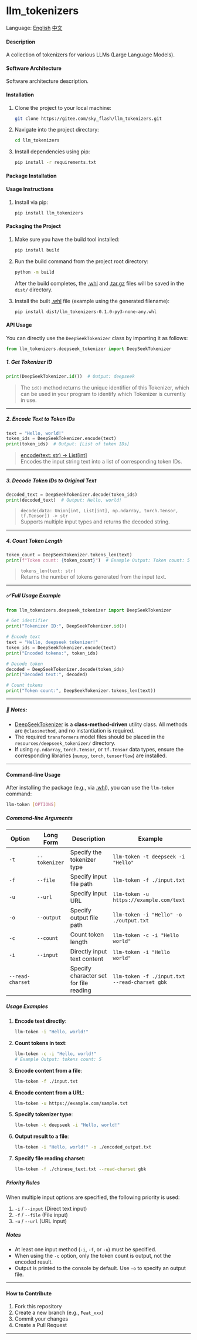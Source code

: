 # llm_tokenizers

Language: [English](README_en.md) [中文](README.md)

#### Description  
A collection of tokenizers for various LLMs (Large Language Models).

#### Software Architecture  
Software architecture description.

#### Installation

1. Clone the project to your local machine:
   ```bash
   git clone https://gitee.com/sky_flash/llm_tokenizers.git
   ```


2. Navigate into the project directory:
   ```bash
   cd llm_tokenizers
   ```


3. Install dependencies using pip:
   ```bash
   pip install -r requirements.txt
   ```


#### Package Installation

#### Usage Instructions

1. Install via pip:
   ```bash
   pip install llm_tokenizers
   ```


#### Packaging the Project

1. Make sure you have the build tool installed:
   ```bash
   pip install build
   ```


2. Run the build command from the project root directory:
   ```bash
   python -m build
   ```


   After the build completes, the [.whl](file://D:\git-gitee\llm_tokenizers\dist\llm_tokenizers-0.1.0-py3-none-any.whl) and [.tar.gz](file://D:\git-gitee\llm_tokenizers\dist\llm_tokenizers-0.1.0.tar.gz) files will be saved in the `dist/` directory.

3. Install the built [.whl](file://D:\git-gitee\llm_tokenizers\dist\llm_tokenizers-0.1.0-py3-none-any.whl) file (example using the generated filename):
   ```bash
   pip install dist/llm_tokenizers-0.1.0-py3-none-any.whl
   ```


#### API Usage

You can directly use the `DeepSeekTokenizer` class by importing it as follows:

```python
from llm_tokenizers.deepseek_tokenizer import DeepSeekTokenizer
```


##### 1. Get Tokenizer ID

```python
print(DeepSeekTokenizer.id())  # Output: deepseek
```


> The `id()` method returns the unique identifier of this Tokenizer, which can be used in your program to identify which Tokenizer is currently in use.

---

##### 2. Encode Text to Token IDs

```python
text = "Hello, world!"
token_ids = DeepSeekTokenizer.encode(text)
print(token_ids)  # Output: [List of token IDs]
```


> [encode(text: str) -> List[int]](file://D:\git-gitee\llm_tokenizers\llm_tokenizers\deepseek_tokenizer.py#L25-L26)  
> Encodes the input string text into a list of corresponding token IDs.

---

##### 3. Decode Token IDs to Original Text

```python
decoded_text = DeepSeekTokenizer.decode(token_ids)
print(decoded_text)  # Output: Hello, world!
```


> `decode(data: Union[int, List[int], np.ndarray, torch.Tensor, tf.Tensor]) -> str`  
> Supports multiple input types and returns the decoded string.

---

##### 4. Count Token Length

```python
token_count = DeepSeekTokenizer.tokens_len(text)
print(f"Token count: {token_count}")  # Example Output: Token count: 5
```


> `tokens_len(text: str)`  
> Returns the number of tokens generated from the input text.

---

##### ✅ Full Usage Example

```python
from llm_tokenizers.deepseek_tokenizer import DeepSeekTokenizer

# Get identifier
print("Tokenizer ID:", DeepSeekTokenizer.id())

# Encode text
text = "Hello, deepseek tokenizer!"
token_ids = DeepSeekTokenizer.encode(text)
print("Encoded tokens:", token_ids)

# Decode token
decoded = DeepSeekTokenizer.decode(token_ids)
print("Decoded text:", decoded)

# Count tokens
print("Token count:", DeepSeekTokenizer.tokens_len(text))
```


---

##### 📌 Notes:

- [DeepSeekTokenizer](file://D:\git-gitee\llm_tokenizers\llm_tokenizers\deepseek_tokenizer.py#L10-L34) is a **class-method-driven** utility class. All methods are `@classmethod`, and no instantiation is required.
- The required `transformers` model files should be placed in the `resources/deepseek_tokenizer/` directory.
- If using `np.ndarray`, `torch.Tensor`, or `tf.Tensor` data types, ensure the corresponding libraries (`numpy`, `torch`, `tensorflow`) are installed.

---

#### Command-line Usage

After installing the package (e.g., via [.whl](file://D:\git-gitee\llm_tokenizers\dist\llm_tokenizers-0.1.0-py3-none-any.whl)), you can use the `llm-token` command:

```bash
llm-token [OPTIONS]
```


##### Command-line Arguments

| Option | Long Form | Description | Example |
|--------|-----------|-------------|---------|
| `-t` | `--tokenizer` | Specify the tokenizer type | `llm-token -t deepseek -i "Hello"` |
| `-f` | `--file` | Specify input file path | `llm-token -f ./input.txt` |
| `-u` | `--url` | Specify input URL | `llm-token -u https://example.com/text` |
| `-o` | `--output` | Specify output file path | `llm-token -i "Hello" -o ./output.txt` |
| `-c` | `--count` | Count token length | `llm-token -c -i "Hello world"` |
| `-i` | `--input` | Directly input text content | `llm-token -i "Hello world"` |
| `--read-charset` |  | Specify character set for file reading | `llm-token -f ./input.txt --read-charset gbk` |

##### Usage Examples

1. **Encode text directly**:
   ```bash
   llm-token -i "Hello, world!"
   ```


2. **Count tokens in text**:
   ```bash
   llm-token -c -i "Hello, world!"
   # Example Output: tokens count: 5
   ```


3. **Encode content from a file**:
   ```bash
   llm-token -f ./input.txt
   ```


4. **Encode content from a URL**:
   ```bash
   llm-token -u https://example.com/sample.txt
   ```


5. **Specify tokenizer type**:
   ```bash
   llm-token -t deepseek -i "Hello, world!"
   ```


6. **Output result to a file**:
   ```bash
   llm-token -i "Hello, world!" -o ./encoded_output.txt
   ```


7. **Specify file reading charset**:
   ```bash
   llm-token -f ./chinese_text.txt --read-charset gbk
   ```


##### Priority Rules

When multiple input options are specified, the following priority is used:
1. `-i` / `--input` (Direct text input)
2. `-f` / `--file` (File input)
3. `-u` / `--url` (URL input)

##### Notes

- At least one input method (`-i`, `-f`, or `-u`) must be specified.
- When using the `-c` option, only the token count is output, not the encoded result.
- Output is printed to the console by default. Use `-o` to specify an output file.

---

#### How to Contribute

1. Fork this repository
2. Create a new branch (e.g., `Feat_xxx`)
3. Commit your changes
4. Create a Pull Request

--- 